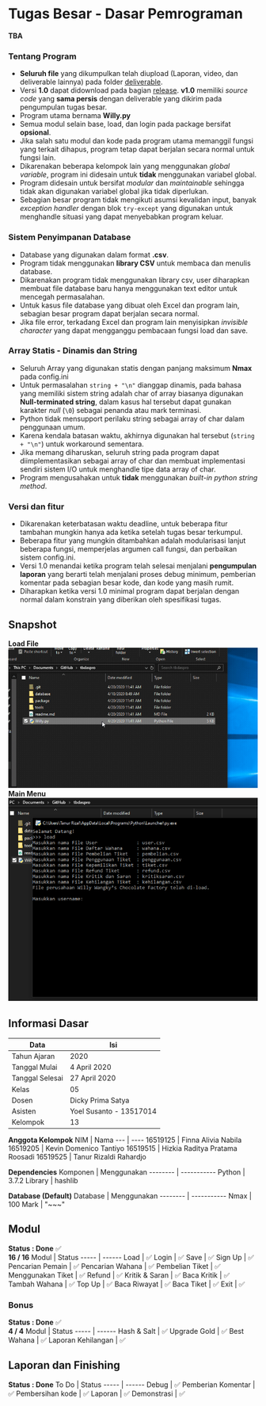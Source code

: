 # Tugas Besar - Dasar Pemrograman
**TBA**

### Tentang Program
- **Seluruh file** yang dikumpulkan telah diupload (Laporan, video, dan deliverable lainnya) pada folder [deliverable](/deliverable/).
- Versi **1.0** dapat didownload pada bagian [release](https://github.com/Lock1/tbdaspro/releases/tag/v1.0). **v1.0** memiliki *source code* yang **sama persis** dengan deliverable yang dikirim pada pengumpulan tugas besar. 
- Program utama bernama **Willy.py**
- Semua modul selain base, load, dan login pada package bersifat **opsional**.
- Jika salah satu modul dan kode pada program utama memanggil fungsi yang terkait dihapus, program tetap dapat berjalan secara normal untuk fungsi lain.
- Dikarenakan beberapa kelompok lain yang menggunakan *global variable*, program ini didesain untuk **tidak** menggunakan variabel global.
- Program didesain untuk bersifat *modular* dan *maintainable* sehingga tidak akan digunakan variabel global jika tidak diperlukan.
- Sebagian besar program tidak mengikuti asumsi kevalidan input, banyak *exception handler* dengan blok `try-except` yang digunakan untuk menghandle situasi yang dapat menyebabkan program keluar.

### Sistem Penyimpanan Database
- Database yang digunakan dalam format **.csv**.
- Program tidak menggunakan **library CSV** untuk membaca dan menulis database.
- Dikarenakan program tidak menggunakan library csv, user diharapkan membuat file database baru hanya menggunakan text editor untuk mencegah permasalahan.
- Untuk kasus file database yang dibuat oleh Excel dan program lain, sebagian besar program dapat berjalan secara normal.
- Jika file error, terkadang Excel dan program lain menyisipkan *invisible character* yang dapat mengganggu pembacaan fungsi load dan save.

### Array Statis - Dinamis dan String
- Seluruh Array yang digunakan statis dengan panjang maksimum **Nmax** pada config.ini
- Untuk permasalahan `string + "\n"` dianggap dinamis, pada bahasa yang memiliki sistem string adalah char of array biasanya digunakan **Null-terminated string**, dalam kasus hal tersebut dapat gunakan karakter *null* (`\0`) sebagai penanda atau mark terminasi.
- Python tidak mensupport perilaku string sebagai array of char dalam penggunaan umum.
- Karena kendala batasan waktu, akhirnya digunakan hal tersebut (`string + "\n"`) untuk workaround sementara.
- Jika memang diharuskan, seluruh string pada program dapat diimplementasikan sebagai array of char dan membuat implementasi sendiri sistem I/O untuk menghandle tipe data array of char.
- Program mengusahakan untuk **tidak** menggunakan *built-in python string method*.

### Versi dan fitur
- Dikarenakan keterbatasan waktu deadline, untuk beberapa fitur tambahan mungkin hanya ada ketika setelah tugas besar terkumpul.
- Beberapa fitur yang mungkin ditambahkan adalah modularisasi lanjut beberapa fungsi, memperjelas argumen call fungsi, dan perbaikan sistem config.ini.
- Versi 1.0 menandai ketika program telah selesai menjalani **pengumpulan laporan** yang berarti telah menjalani proses debug minimum, pemberian komentar pada sebagian besar kode, dan kode yang masih rumit.
- Diharapkan ketika versi 1.0 minimal program dapat berjalan dengan normal dalam konstrain yang diberikan oleh spesifikasi tugas.

## Snapshot
**Load File** \
![Load File](/package/images/loadfile.gif) \
**Main Menu** \
![Main Menu](/package/images/mainmenu.gif)

## Informasi Dasar
Data | Isi
---- | ---
Tahun Ajaran    | 2020
Tanggal Mulai   | 4 April 2020
Tanggal Selesai | 27 April 2020
Kelas           | 05
Dosen           | Dicky Prima Satya
Asisten         | Yoel Susanto - 13517014
Kelompok        | 13

**Anggota Kelompok**
NIM      | Nama
---      | ----
16519125 | Finna Alivia Nabila
16519205 | Kevin Domenico Tantiyo
16519515 | Hizkia Raditya Pratama Roosadi
16519525 | Tanur Rizaldi Rahardjo

**Dependencies**
Komponen | Menggunakan
-------- | -----------
Python   | 3.7.2
Library  | hashlib

**Database (Default)**
Database | Menggunakan
-------- | -----------
Nmax     | 100
Mark     | "\~\~\~"

## Modul
**Status : Done** :white_check_mark: \
**16 / 16**
Modul | Status
----- | ------
Load               | :white_check_mark:
Login              | :white_check_mark:
Save               | :white_check_mark:
Sign Up            | :white_check_mark:
Pencarian Pemain   | :white_check_mark:
Pencarian Wahana   | :white_check_mark:
Pembelian Tiket    | :white_check_mark:
Menggunakan Tiket  | :white_check_mark:
Refund             | :white_check_mark:
Kritik & Saran     | :white_check_mark:
Baca Kritik        | :white_check_mark:
Tambah Wahana      | :white_check_mark:
Top Up             | :white_check_mark:
Baca Riwayat       | :white_check_mark:
Baca Tiket         | :white_check_mark:
Exit               | :white_check_mark:

### Bonus
**Status : Done** :white_check_mark: \
**4 / 4**
Modul | Status
----- | ------
Hash & Salt        | :white_check_mark:
Upgrade Gold       | :white_check_mark:
Best Wahana        | :white_check_mark:
Laporan Kehilangan | :white_check_mark:

## Laporan dan Finishing
**Status : Done**
To Do | Status
----- | ------
Debug              | :white_check_mark:
Pemberian Komentar | :white_check_mark:
Pembersihan kode   | :white_check_mark:
Laporan            | :white_check_mark:
Demonstrasi        | :white_check_mark:
